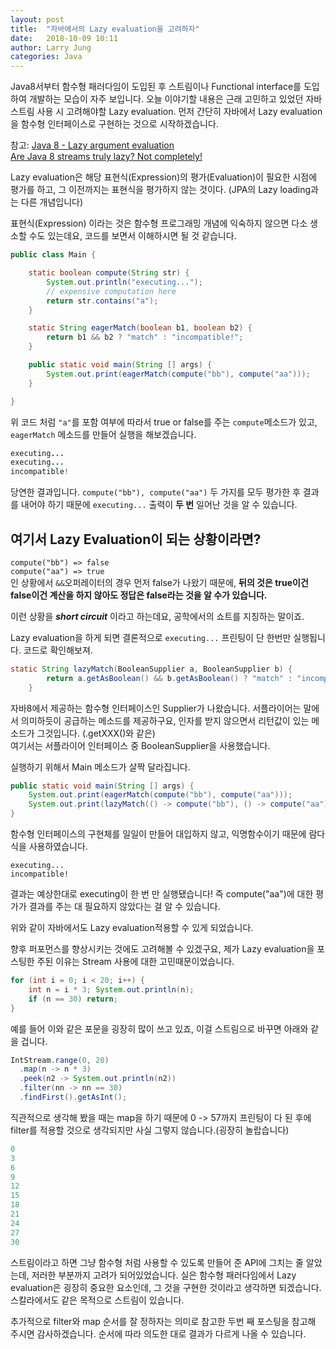 ```yaml
---
layout: post
title:  "자바에서의 Lazy evaluation을 고려하자"
date:   2018-10-09 10:11
author: Larry Jung
categories: Java
---
```


Java8서부터 함수형 패러다임이 도입된 후 스트림이나 Functional interface를 도입하여 개발하는 모습이 자주 보입니다. 오늘 이야기할 내용은 근래 고민하고 있었던 자바 스트림 사용 시 고려해야할 Lazy evaluation. 먼저 간단히 자바에서 Lazy evaluation을 함수형 인터페이스로 구현하는 것으로 시작하겠습니다.

참고:
[Java 8 - Lazy argument evaluation](https://blog.rapid7.com/2017/01/13/java-8-lazy-argument-evaluation/)  
[Are Java 8 streams truly lazy? Not completely!](https://jaxenter.com/java-8-streams-lazy-136183.html)  

Lazy evaluation은 해당 표현식(Expression)의 평가(Evaluation)이 필요한 시점에 평가를 하고, 그 이전까지는 표현식을 평가하지 않는 것이다. (JPA의 Lazy loading과는 다른 개념입니다)  

표현식(Expression) 이라는 것은 함수형 프로그래밍 개념에 익숙하지 않으면 다소 생소할 수도 있는데요, 코드를 보면서 이해하시면 될 것 같습니다.  

```java
public class Main {

    static boolean compute(String str) {
        System.out.println("executing...");
        // expensive computation here
        return str.contains("a");
    }

    static String eagerMatch(boolean b1, boolean b2) {
        return b1 && b2 ? "match" : "incompatible!";
    }

    public static void main(String [] args) {
        System.out.print(eagerMatch(compute("bb"), compute("aa")));
    }

}
```

위 코드 처럼 `"a"`를 포함 여부에 따라서 true or false를 주는 `compute`메소드가 있고, `eagerMatch` 메소드를 만들어 실행을 해보겠습니다.  

```java
executing...
executing...
incompatible!
```

당연한 결과입니다. `compute("bb"), compute("aa")` 두 가지를 모두 평가한 후 결과를 내어야 하기 때문에 `executing...` 출력이 __두 번__ 일어난 것을 알 수 있습니다.  

## 여기서 Lazy Evaluation이 되는 상황이라면?  

`compute("bb") => false`   
`compute("aa") => true`  
인 상황에서 `&&`오퍼레이터의 경우 먼저 false가 나왔기 때문에, __뒤의 것은 true이건 false이건 계산을 하지 않아도 정답은 false라는 것을 알 수가 있습니다.__  

이런 상황을 ___short circuit___ 이라고 하는데요, 공학에서의 쇼트를 지칭하는 말이죠.  

Lazy evaluation을 하게 되면 결론적으로 `executing...` 프린팅이 단 한번만 실행됩니다. 코드로 확인해보져.  

```java
static String lazyMatch(BooleanSupplier a, BooleanSupplier b) {
        return a.getAsBoolean() && b.getAsBoolean() ? "match" : "incompatible!";
    }
```

자바8에서 제공하는 함수형 인터페이스인 Supplier가 나왔습니다. 서플라이어는 말에서 의미하듯이 공급하는 메소드를 제공하구요, 인자를 받지 않으면서 리턴값이 있는 메소드가 그것입니다. (.getXXX()와 같은)  
여기서는 서플라이어 인터페이스 중 BooleanSupplier을 사용했습니다.  

실행하기 위해서 Main 메소드가 살짝 달라집니다.  

```java
public static void main(String [] args) {
    System.out.print(eagerMatch(compute("bb"), compute("aa")));
    System.out.print(lazyMatch(() -> compute("bb"), () -> compute("aa")));
}
```

함수형 인터페이스의 구현체를 일일이 만들어 대입하지 않고, 익명함수이기 때문에 람다식을 사용하였습니다.  

```
executing...
incompatible!
```
결과는 예상한대로 executing이 한 번 만 실행됐습니다! 즉 compute("aa")에 대한 평가가 결과를 주는 대 필요하지 않았다는 걸 알 수 있습니다.  

위와 같이 자바에서도 Lazy evaluation적용할 수 있게 되었습니다.  

향후 퍼포먼스를 향상시키는 것에도 고려해볼 수 있겠구요, 제가 Lazy evaluation을 포스팅한 주된 이유는 Stream 사용에 대한 고민때문이었습니다.  

```java
for (int i = 0; i < 20; i++) {
    int n = i * 3; System.out.println(n);
    if (n == 30) return;
}
```

예를 들어 이와 같은 포문을 굉장히 많이 쓰고 있죠, 이걸 스트림으로 바꾸면 아래와 같을 겁니다.  

```java
IntStream.range(0, 20)
  .map(n -> n * 3)
  .peek(n2 -> System.out.println(n2))
  .filter(nn -> nn == 30)
  .findFirst().getAsInt();
```

직관적으로 생각해 봤을 때는 map을 하기 때문에 0 -> 57까지 프린팅이 다 된 후에 filter를 적용할 것으로 생각되지만 사실 그렇지 않습니다.(굉장히 놀랍습니다)   

```java
0
3
6
9
12
15
18
21
24
27
30
```

스트림이라고 하면 그냥 함수형 처럼 사용할 수 있도록 만들어 준 API에 그치는 줄 알았는데, 저러한 부분까지 고려가 되어있었습니다. 실은 함수형 패러다임에서 Lazy evaluation은 굉장히 중요한 요소인데, 그 것을 구현한 것이라고 생각하면 되겠습니다. 스칼라에서도 같은 목적으로 스트림이 있습니다.  

추가적으로 filter와 map 순서를 잘 정하자는 의미로 참고한 두번 째 포스팅을 참고해 주시면 감사하겠습니다. 순서에 따라 의도한 대로 결과가 다르게 나올 수 있습니다.  
